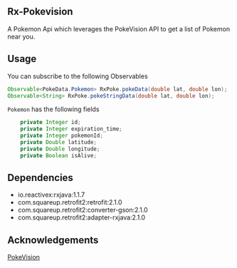 Rx-Pokevision
------
A Pokemon Api which leverages the PokeVision API to get a list of Pokemon near you.

## Usage
You can subscribe to the following Observables 
```java
Observable<PokeData.Pokemon> RxPoke.pokeData(double lat, double lon);
Observable<String> RxPoke.pokeStringData(double lat, double lon);
```

``` Pokemon ``` has the following fields
```java
    private Integer id;
    private Integer expiration_time;
    private Integer pokemonId;
    private Double latitude;
    private Double longitude;
    private Boolean isAlive;
```

## Dependencies
- io.reactivex:rxjava:1.1.7
- com.squareup.retrofit2:retrofit:2.1.0
- com.squareup.retrofit2:converter-gson:2.1.0
- com.squareup.retrofit2:adapter-rxjava:2.1.0

## Acknowledgements
[PokeVision](https://pokevision.com/)
